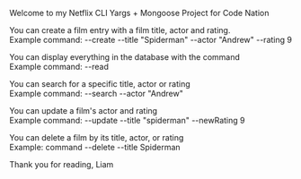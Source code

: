 Welcome to my Netflix CLI Yargs + Mongoose Project for Code Nation


You can create a film entry with a film title, actor and rating. <br/>
Example command: --create --title "Spiderman" --actor "Andrew" --rating 9

You can display everything in the database with the command<br/> 
Example command: --read 

You can search for a specific title, actor or rating <br/>
Example command: --search --actor "Andrew"

You can update a film's actor and rating <br/>
Example command: --update --title "spiderman" --newRating 9 

You can delete a film by its title, actor, or rating <br/>
Example: command --delete --title Spiderman


Thank you for reading,
Liam

